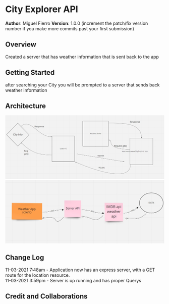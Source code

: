 # City Explorer API

**Author**: Miguel Fierro
**Version**: 1.0.0 (increment the patch/fix version number if you make more commits past your first submission)

## Overview
<!-- Provide a high level overview of what this application is and why you are building it, beyond the fact that it's an assignment for this class. (i.e. What's your problem domain?) --> Created a server that has weather information that is sent back to the app

## Getting Started
<!-- What are the steps that a user must take in order to build this app on their own machine and get it running? -->
after searching your City you will be prompted to a server that sends back weather information

## Architecture
<!-- Provide a detailed description of the application design. What technologies (languages, libraries, etc) you're using, and any other relevant design information. -->
![WRRC of Server API](assets/server-request-map.jpg)
![WRRC of Movie and Weather API](assets/api-wrrc.jpg)

## Change Log
<!-- Use this area to document the iterative changes made to your application as each feature is successfully implemented. Use time stamps. Here's an example: -->

11-03-2021 7:48am - Application now has an express server, with a GET route for the location resource. <br>
11-03-2021 3:59pm - Server is up running and has proper Querys

## Credit and Collaborations
<!-- Give credit (and a link) to other people or resources that helped you build this application. -->
